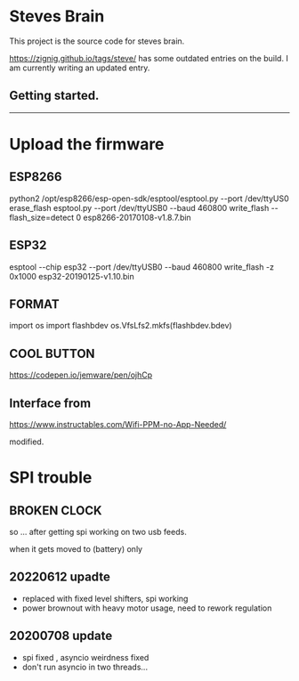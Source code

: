 # Steves Brain

This project is the source code for steves brain.

https://zignig.github.io/tags/steve/ has some outdated entries on the build. I am currently writing an updated entry.

## Getting started.

<hr>

# Upload the firmware
## ESP8266


python2 /opt/esp8266/esp-open-sdk/esptool/esptool.py  --port /dev/ttyUS0 erase_flash
esptool.py --port /dev/ttyUSB0 --baud 460800 write_flash --flash_size=detect 0 esp8266-20170108-v1.8.7.bin


## ESP32

esptool --chip esp32 --port /dev/ttyUSB0 --baud 460800 write_flash -z 0x1000 esp32-20190125-v1.10.bin

## FORMAT

import os
import flashbdev
os.VfsLfs2.mkfs(flashbdev.bdev)

## COOL BUTTON

https://codepen.io/jemware/pen/ojhCp

## Interface from 

https://www.instructables.com/Wifi-PPM-no-App-Needed/

modified.

# SPI trouble

## BROKEN CLOCK

so ... after getting spi working on two usb feeds.

when it gets moved to (battery) only 

## 20220612 upadte 

-  replaced with fixed level shifters, spi working 
-  power brownout with heavy motor usage, need to rework regulation

## 20200708 update

- spi fixed , asyncio weirdness fixed
- don't run asyncio in two threads...


